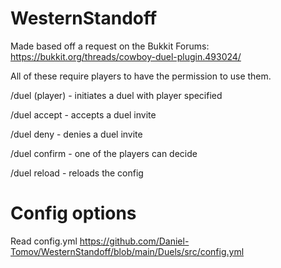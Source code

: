 # WesternStandoff
Made based off a request on the Bukkit Forums: https://bukkit.org/threads/cowboy-duel-plugin.493024/

All of these require players to have the permission to use them.

/duel (player) - initiates a duel with player specified

/duel accept - accepts a duel invite

/duel deny - denies a duel invite

/duel confirm - one of the players can decide

/duel reload - reloads the config

# Config options
Read config.yml
https://github.com/Daniel-Tomov/WesternStandoff/blob/main/Duels/src/config.yml
